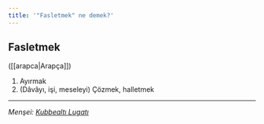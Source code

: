 ```yaml
---
title: '"Fasletmek" ne demek?'
---
```


## Fasletmek
([[arapca|Arapça]]) 
1. Ayırmak
2. (Dâvâyı, işi, meseleyi) Çözmek, halletmek

---
*Menşei: [Kubbealtı Lugatı](https://www.lugatim.com/s/Fasletmek)*